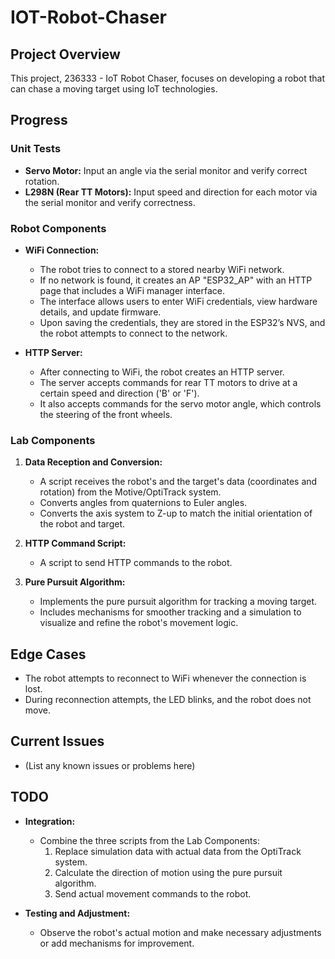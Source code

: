 # IOT-Robot-Chaser

## Project Overview

This project, 236333 - IoT Robot Chaser, focuses on developing a robot that can chase a moving target using IoT technologies.

## Progress

### Unit Tests

- **Servo Motor:** Input an angle via the serial monitor and verify correct rotation.
- **L298N (Rear TT Motors):** Input speed and direction for each motor via the serial monitor and verify correctness.

### Robot Components

- **WiFi Connection:**
  - The robot tries to connect to a stored nearby WiFi network.
  - If no network is found, it creates an AP "ESP32_AP" with an HTTP page that includes a WiFi manager interface.
  - The interface allows users to enter WiFi credentials, view hardware details, and update firmware.
  - Upon saving the credentials, they are stored in the ESP32’s NVS, and the robot attempts to connect to the network.

- **HTTP Server:**
  - After connecting to WiFi, the robot creates an HTTP server.
  - The server accepts commands for rear TT motors to drive at a certain speed and direction ('B' or 'F').
  - It also accepts commands for the servo motor angle, which controls the steering of the front wheels.

### Lab Components

1. **Data Reception and Conversion:**
   - A script receives the robot's and the target's data (coordinates and rotation) from the Motive/OptiTrack system.
   - Converts angles from quaternions to Euler angles.
   - Converts the axis system to Z-up to match the initial orientation of the robot and target.

2. **HTTP Command Script:**
   - A script to send HTTP commands to the robot.

3. **Pure Pursuit Algorithm:**
   - Implements the pure pursuit algorithm for tracking a moving target.
   - Includes mechanisms for smoother tracking and a simulation to visualize and refine the robot's movement logic.

## Edge Cases

- The robot attempts to reconnect to WiFi whenever the connection is lost.
- During reconnection attempts, the LED blinks, and the robot does not move.

## Current Issues

- (List any known issues or problems here)

## TODO

- **Integration:**
  - Combine the three scripts from the Lab Components:
    1. Replace simulation data with actual data from the OptiTrack system.
    2. Calculate the direction of motion using the pure pursuit algorithm.
    3. Send actual movement commands to the robot.

- **Testing and Adjustment:**
  - Observe the robot's actual motion and make necessary adjustments or add mechanisms for improvement.
